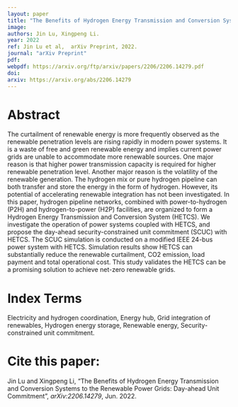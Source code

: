 ```yaml
---
layout: paper
title: "The Benefits of Hydrogen Energy Transmission and Conversion Systems to the Renewable Power Grids: Day-ahead Unit Commitment"
image: 
authors: Jin Lu, Xingpeng Li.
year: 2022
ref: Jin Lu et al, 	arXiv Preprint, 2022. 
journal: "arXiv Preprint"
pdf: 
webpdf: https://arxiv.org/ftp/arxiv/papers/2206/2206.14279.pdf
doi: 
arxiv: https://arxiv.org/abs/2206.14279
---
```


# Abstract
The curtailment of renewable energy is more frequently observed as the renewable penetration levels are rising rapidly in modern power systems. It is a waste of free and green renewable energy and implies current power grids are unable to accommodate more renewable sources. One major reason is that higher power transmission capacity is required for higher renewable penetration level. Another major reason is the volatility of the renewable generation. The hydrogen mix or pure hydrogen pipeline can both transfer and store the energy in the form of hydrogen. However, its potential of accelerating renewable integration has not been investigated. In this paper, hydrogen pipeline networks, combined with power-to-hydrogen (P2H) and hydrogen-to-power (H2P) facilities, are organized to form a Hydrogen Energy Transmission and Conversion System (HETCS). We investigate the operation of power systems coupled with HETCS, and propose the day-ahead security-constrained unit commitment (SCUC) with HETCS. The SCUC simulation is conducted on a modified IEEE 24-bus power system with HETCS. Simulation results show HETCS can substantially reduce the renewable curtailment, CO2 emission, load payment and total operational cost. This study validates the HETCS can be a promising solution to achieve net-zero renewable grids.

# Index Terms
Electricity and hydrogen coordination, Energy hub, Grid integration of renewables, Hydrogen energy storage, Renewable energy, Security-constrained unit commitment.


# Cite this paper:
Jin Lu and Xingpeng Li, “The Benefits of Hydrogen Energy Transmission and Conversion Systems to the Renewable Power Grids: Day-ahead Unit Commitment”, *arXiv:2206.14279*, Jun. 2022.